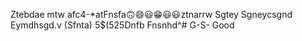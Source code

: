 Ztebdae mtw afc4-*atFnsfa🙃😄😃😁😃😃ztnarrw
Sgtey
Sgneycsgnd
Eymdhsgd.v
(Sfnta) 5$(525Dnfb
Fnsnhd^# G-S-
Good 
